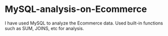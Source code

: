 # MySQL-analysis-on-Ecommerce
I have used MySQL to analyze the Ecommerce data. Used built-in functions such as SUM, JOINS, etc for analysis. 
